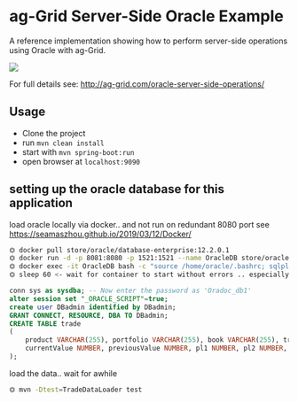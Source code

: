 # ag-Grid Server-Side Oracle Example

A reference implementation showing how to perform server-side operations using Oracle with ag-Grid.

![](https://github.com/ag-grid/ag-grid-docs/blob/latest/src/oracle-server-side-operations/oracle-enterprise.png "")

For full details see: http://ag-grid.com/oracle-server-side-operations/

## Usage

- Clone the project
- run `mvn clean install`
- start with `mvn spring-boot:run`
- open browser at `localhost:9090`


## setting up the oracle database for this application

load oracle locally via docker.. and not run on redundant 8080 port
see https://seamaszhou.github.io/2019/03/12/Docker/
```bash
⏣ docker pull store/oracle/database-enterprise:12.2.0.1
⏣ docker run -d -p 8081:8080 -p 1521:1521 --name OracleDB store/oracle/database-enterprise:12.2.0.1
⏣ docker exec -it OracleDB bash -c "source /home/oracle/.bashrc; sqlplus /nolog"
⏣ sleep 60 <- wait for container to start without errors .. especially out of disk errors .. that cause weird library problems.. recommend docker image prune .. docker volumne prune
```

```sql
conn sys as sysdba; -- Now enter the password as 'Oradoc_db1'
alter session set "_ORACLE_SCRIPT"=true;
create user DBadmin identified by DBadmin;
GRANT CONNECT, RESOURCE, DBA TO DBadmin;
CREATE TABLE trade
(
    product VARCHAR(255), portfolio VARCHAR(255), book VARCHAR(255), tradeId NUMBER, submitterId NUMBER, submitterDealId NUMBER, dealType VARCHAR(255), bidType VARCHAR(255),
    currentValue NUMBER, previousValue NUMBER, pl1 NUMBER, pl2 NUMBER, gainDx NUMBER, sxPx NUMBER, x99Out NUMBER, batch NUMBER
);
```

load the data.. wait for awhile
```bash
⏣ mvn -Dtest=TradeDataLoader test
```
